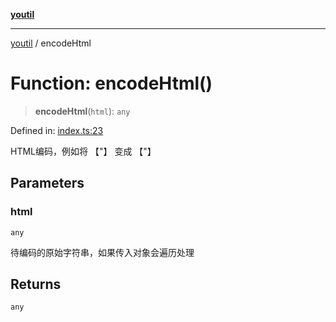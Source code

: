 [**youtil**](../README.md)

***

[youtil](../globals.md) / encodeHtml

# Function: encodeHtml()

> **encodeHtml**(`html`): `any`

Defined in: [index.ts:23](https://github.com/sxei/youtil/blob/d9060d657627a7649d5f5235a6f4783a1d5487be/src/index.ts#L23)

HTML编码，例如将 【"】 变成 【&quot;】

## Parameters

### html

`any`

待编码的原始字符串，如果传入对象会遍历处理

## Returns

`any`
